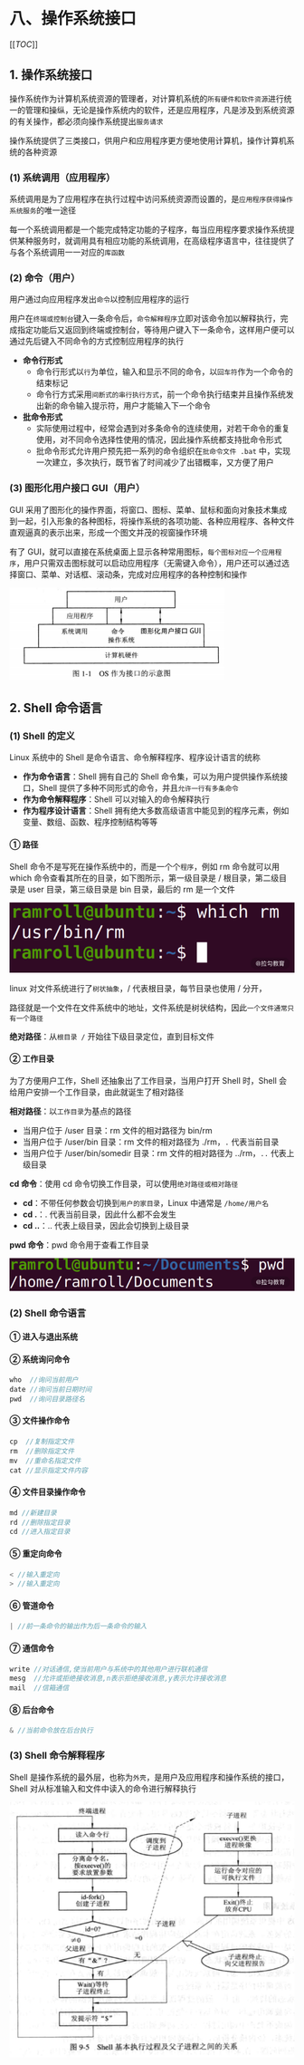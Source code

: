 # 八、操作系统接口

[[_TOC_]]

## 1. 操作系统接口

操作系统作为计算机系统资源的管理者，对计算机系统的`所有硬件和软件资源`进行统一的管理和操纵，无论是操作系统内的软件，还是应用程序，凡是涉及到系统资源的有关操作，都必须向操作系统提出`服务请求`

操作系统提供了三类接口，供用户和应用程序更方便地使用计算机，操作计算机系统的各种资源

### (1) 系统调用（应用程序）

系统调用是为了应用程序在执行过程中访问系统资源而设置的，是`应用程序获得操作系统服务`的唯一途径

每一个系统调用都是一个能完成特定功能的子程序，每当应用程序要求操作系统提供某种服务时，就调用具有相应功能的系统调用，在高级程序语言中，往往提供了与各个系统调用一一对应的`库函数`

### (2) 命令（用户）

用户通过向应用程序发出`命令`以控制应用程序的运行

用户在`终端或控制台`键入一条命令后，`命令解释程序`立即对该命令加以解释执行，完成指定功能后又返回到终端或控制台，等待用户键入下一条命令，这样用户便可以通过先后键入不同命令的方式控制应用程序的执行

* **命令行形式**
  * 命令行形式以`行`为单位，输入和显示不同的命令，以`回车符`作为一个命令的结束标记
  * 命令行方式采用`间断式的串行执行方式`，前一个命令执行结束并且操作系统发出新的命令输入提示符，用户才能输入下一个命令
* **批命令形式**
  * 实际使用过程中，经常会遇到对多条命令的连续使用，对若干命令的重复使用，对不同命令选择性使用的情况，因此操作系统都支持批命令形式
  * 批命令形式允许用户预先把一系列的命令组织在`批命令文件 .bat` 中，实现一次建立，多次执行，既节省了时间减少了出错概率，又方便了用户

### (3) 图形化用户接口 GUI（用户）

GUI 采用了图形化的操作界面，将窗口、图标、菜单、鼠标和面向对象技术集成到一起，引入形象的各种图标，将操作系统的各项功能、各种应用程序、各种文件直观逼真的表示出来，形成一个图文并茂的视窗操作环境

有了 GUI，就可以直接在系统桌面上显示各种常用图标，`每个图标对应一个应用程序`，用户只需双击图标就可以启动应用程序（无需键入命令），用户还可以通过选择窗口、菜单、对话框、滚动条，完成对应用程序的各种控制和操作

![用户与计算机硬件之间的接口](https://github.com/yuyuyuzhang/Blog/blob/master/images/%E8%AE%A1%E7%AE%97%E6%9C%BA/%E7%94%A8%E6%88%B7%E4%B8%8E%E8%AE%A1%E7%AE%97%E6%9C%BA%E7%A1%AC%E4%BB%B6%E4%B9%8B%E9%97%B4%E7%9A%84%E6%8E%A5%E5%8F%A3.png)

## 2. Shell 命令语言

### (1) Shell 的定义

Linux 系统中的 Shell 是命令语言、命令解释程序、程序设计语言的统称

* **作为命令语言**：Shell 拥有自己的 Shell 命令集，可以为用户提供操作系统接口，Shell 提供了多种不同形式的命令，并且`允许一行有多条命令`
* **作为命令解释程序**：Shell 可以对输入的命令解释执行
* **作为程序设计语言**：Shell 拥有绝大多数高级语言中能见到的程序元素，例如变量、数组、函数、程序控制结构等等

#### ① 路径

Shell 命令不是写死在操作系统中的，而是一个个`程序`，例如 rm 命令就可以用 which 命令查看其所在的目录，如下图所示，第一级目录是 / 根目录，第二级目录是 user 目录，第三级目录是 bin 目录，最后的 rm 是一个文件

![rm](https://github.com/yuyuyuzhang/Blog/blob/master/images/%E8%AE%A1%E7%AE%97%E6%9C%BA/rm.png)

linux 对文件系统进行了`树状抽象`，/ 代表根目录，每节目录也使用 / 分开，

路径就是一个文件在文件系统中的地址，文件系统是树状结构，因此`一个文件通常只有一个路径`

**绝对路径**：从`根目录 /` 开始往下级目录定位，直到目标文件

#### ② 工作目录

为了方便用户工作，Shell 还抽象出了工作目录，当用户打开 Shell 时，Shell 会给用户安排一个工作目录，由此就诞生了相对路径

**相对路径**：以`工作目录`为基点的路径

* 当用户位于 /user 目录：rm 文件的相对路径为 bin/rm
* 当用户位于 /user/bin 目录：rm 文件的相对路径为 ./rm，`.` 代表当前目录
* 当用户位于 /user/bin/somedir 目录：rm 文件的相对路径为 ../rm，`..` 代表上级目录

**cd 命令**：使用 cd 命令切换工作目录，可以使用`绝对路径或相对路径`

* **cd**：不带任何参数会切换到`用户的家目录`，Linux 中通常是 `/home/用户名`
* **cd .**：. 代表当前目录，因此什么都不会发生
* **cd ..**：.. 代表上级目录，因此会切换到上级目录

**pwd 命令**：pwd 命令用于查看工作目录

![pwd](https://github.com/yuyuyuzhang/Blog/blob/master/images/%E8%AE%A1%E7%AE%97%E6%9C%BA/pwd.png)

### (2) Shell 命令语言

#### ① 进入与退出系统

#### ② 系统询问命令

```js
who  //询问当前用户
date //询问当前日期时间
pwd  //询问目录路径名
```

#### ③ 文件操作命令

```js
cp  //复制指定文件
rm  //删除指定文件
mv  //重命名指定文件
cat //显示指定文件内容
```

#### ④ 文件目录操作命令

```js
md //新建目录
rd //删除指定目录
cd //进入指定目录
```

#### ⑤ 重定向命令

```js
< //输入重定向
> //输入重定向
```

#### ⑥ 管道命令

```js
| //前一条命令的输出作为后一条命令的输入
```

#### ⑦ 通信命令

```js
write //对话通信,使当前用户与系统中的其他用户进行联机通信
mesg  //允许或拒绝接收消息,n表示拒绝接收消息,y表示允许接收消息
mail  //信箱通信
```

#### ⑧ 后台命令

```js
& //当前命令放在后台执行
```

### (3) Shell 命令解释程序

Shell 是操作系统的最外层，也称为`外壳`，是用户及应用程序和操作系统的接口，Shell 对从标准输入和文件中读入的命令进行解释执行

![Shell执行过程](https://github.com/yuyuyuzhang/Blog/blob/master/images/%E8%AE%A1%E7%AE%97%E6%9C%BA/Shell%E6%89%A7%E8%A1%8C%E8%BF%87%E7%A8%8B.png)
